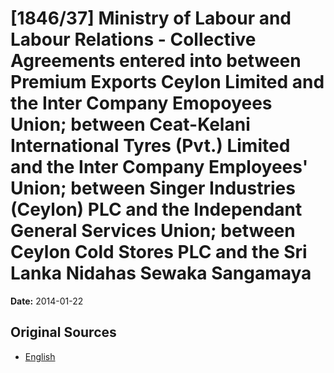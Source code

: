 # [1846/37] Ministry of Labour and Labour Relations - Collective Agreements entered into between Premium Exports Ceylon Limited and the Inter Company Emopoyees Union; between Ceat-Kelani International Tyres (Pvt.) Limited and the Inter Company Employees' Union; between Singer Industries (Ceylon) PLC and the Independant General Services Union; between Ceylon Cold Stores PLC and the Sri Lanka Nidahas Sewaka Sangamaya

**Date:** 2014-01-22

## Original Sources

- [English](https://documents.gov.lk/view/extra-gazettes/2014/1/1846-37_E.pdf)

